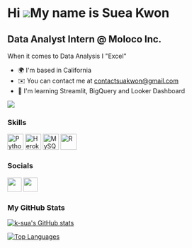 Hi ![](https://user-images.githubusercontent.com/18350557/176309783-0785949b-9127-417c-8b55-ab5a4333674e.gif)My name is Suea Kwon
================================================================================================================================

Data Analyst Intern @ Moloco Inc.
---------------------------------

When it comes to Data Analysis I "Excel"

*   🌍  I'm based in California
*   ✉️  You can contact me at [contactsuakwon@gmail.com](mailto:contactsuakwon@gmail.com)
*   🧠  I'm learning Streamlit, BigQuery and Looker Dashboard

<a href="https://www.github.com/k-sua" target="_blank" rel="noreferrer"><img
                  src="https://img.shields.io/github/followers/k-sua?logo=github&style=for-the-badge&color=0891b2&labelColor=1c1917" /></a>
                  
### Skills
<p align="left">
<a href="https://www.python.org/" target="_blank" rel="noreferrer"><img src="https://raw.githubusercontent.com/danielcranney/readme-generator/main/public/icons/skills/python-colored.svg" width="36" height="36" alt="Python" /></a>
<a href="https://www.heroku.com/" target="_blank" rel="noreferrer"><img src="https://raw.githubusercontent.com/danielcranney/readme-generator/main/public/icons/skills/heroku-colored.svg" width="36" height="36" alt="Heroku" /></a>
<a href="https://www.mysql.com/" target="_blank" rel="noreferrer"><img src="https://raw.githubusercontent.com/danielcranney/readme-generator/main/public/icons/skills/mysql-colored.svg" width="36" height="36" alt="MySQL" /></a>
<a href="https://www.r-project.org/" target="_blank" rel="noreferrer"><img src="https://www.r-project.org/Rlogo.png" width="36" height="36" alt="R" /></a> 
</p>
                   
### Socials
                 
                 
<p align="left">
<a href="https://www.github.com/k-sua" target="_blank" rel="noreferrer"><img src="https://raw.githubusercontent.com/danielcranney/readme-generator/main/public/icons/socials/github.svg" width="32" height="32" /></a>
<a href="https://www.linkedin.com/in/suea-kwon-58478821a" target="_blank" rel="noreferrer"><img src="https://raw.githubusercontent.com/danielcranney/readme-generator/main/public/icons/socials/linkedin.svg" width="32" height="32" /></a></p>


### My GitHub Stats

<a href="http://www.github.com/k-sua"><img src="https://github-readme-stats.vercel.app/api?username=k-sua&show_icons=true&hide=&count_private=true&title_color=0891b2&text_color=ffffff&icon_color=0891b2&bg_color=1c1917&hide_border=true&show_icons=true" alt="k-sua's GitHub stats" /></a>

<a href="https://github.com/k-sua" align="left"><img src="https://github-readme-stats.vercel.app/api/top-langs/?username=k-sua&langs_count=10&title_color=0891b2&text_color=ffffff&icon_color=0891b2&bg_color=1c1917&hide_border=true&locale=en&custom_title=Top%20%Languages" alt="Top Languages" /></a>
